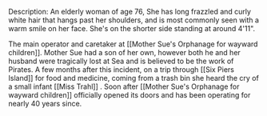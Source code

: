 Description:
An elderly woman of age 76, She has long frazzled and curly white hair that hangs past her shoulders, and is most commonly seen with a warm smile on her face. She's on the shorter side standing at around 4'11".

The main operator and caretaker at [[Mother Sue's Orphanage for wayward children]]. Mother Sue had a son of her own, however both he and her husband were tragically lost at Sea and is believed to be the work of Pirates. A few months after this incident, on a trip through [[Six Piers Island]] for food and medicine, coming from a trash bin she heard the cry of a small infant [[Miss Trahl]] . Soon after [[Mother Sue's Orphanage for wayward children]] officially opened its doors and has been operating for nearly 40 years since.
